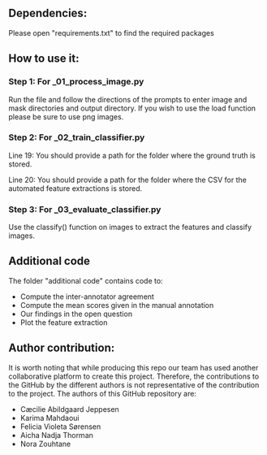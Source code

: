 ## **Dependencies:**

Please open "requirements.txt" to find the required packages


## **How to use it:**


### **Step 1: For _01_process_image.py**

Run the file and follow the directions of the prompts to enter image and mask directories and output directory. If you wish to use the load function please be sure to use png images.  


### **Step 2: For _02_train_classifier.py**

Line 19: You should provide a path for the folder where the ground truth is stored.

Line 20: You should provide a path for the folder where the CSV for the automated feature extractions is stored. 


### **Step 3: For _03_evaluate_classifier.py**
Use the classify() function on images to extract the features and classify images.



## **Additional code**
The folder "additional code" contains code to:

<ul>
  <li>Compute the inter-annotator agreement </li>
  <li>Compute the mean scores given in the manual annotation</li>
  <li>Our findings in the open question</li>
  <li>Plot the feature extraction</li>
</ul>



## **Author contribution:**
It is worth noting that while producing this repo our team has used another collaborative platform to create this project. Therefore, the contributions to the GitHub by the different authors is not representative of the contribution to the project.
The authors of this GitHub repository are:
<ul>
  <li> Cæcilie Abildgaard Jeppesen </li>
  <li> Karima Mahdaoui</li>
  <li> Felicia Violeta Sørensen</li>
  <li> Aicha Nadja Thorman</li>
  <li> Nora Zouhtane</li>
</ul>
